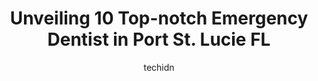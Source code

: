 ---
layout: ampstory
image: https://i0.wp.com/www.depkes.org/wp-content/uploads/2023/06/emergency-dentist-0-in-port-st-lucie-fl-1685816339.jpeg?resize=640,853
author: techidn
featured: false
description: Discover the impressive array of Emergency Dentist options in Port St. Lucie FL, where you can find 10 of the largest Emergency Dentist establishments in the area. From renowned classics to 
title: Unveiling 10 Top-notch Emergency Dentist in Port St. Lucie FL
cover:
   title: Unveiling 10 Top-notch Emergency Dentist in Port St. Lucie FL
   subtitle: Rickpate
   background: https://www.depkes.org/wp-content/uploads/2023/06/emergency-dentist-0-in-port-st-lucie-fl-1685816339.jpeg

pages: 
 - layout: thirds
   top: <h1>#1 Southport Dental Care</h1>
   bottom: "<p>From the initial check-in, Front desk associates greet you with smiles that are warm and inviting. I love the fact that the waiting area is still set up with some distanc</p>"
   background: https://www.depkes.org/wp-content/uploads/2023/06/emergency-dentist-1-in-port-st-lucie-fl-1685816340.png
   backgroundblur: true
 - layout: thirds
   top: <h1>#2 Aspen Dental</h1>
   bottom: "<p>I recently visited a dental clinic and I must say, I was thoroughly disappointed with my experience. The first thing that struck me was the attitude of the staff - when I</p>"
   background: https://www.depkes.org/wp-content/uploads/2023/06/emergency-dentist-2-in-port-st-lucie-fl-1685816341.jpeg
   cta:
      link: https://www.depkes.org/blog/unveiling-10-top-notch-emergency-dentist-in-port-st-lucie-fl/
      text: Unveiling 10 Top-notch Emergency Dentist in Port St. Lucie FL
 - layout: thirds
   top: <h1>#3 St. Lucie West Dental Care</h1>
   bottom: "<p>1384 St Lucie W Blvd, Port St. Lucie, FL 34986, United States</p>"
   background: https://www.depkes.org/wp-content/uploads/2023/06/emergency-dentist-3-in-port-st-lucie-fl-1685816342.jpeg
   cta:
      link: https://www.depkes.org/blog/unveiling-10-top-notch-emergency-dentist-in-port-st-lucie-fl/
      text: Unveiling 10 Top-notch Emergency Dentist in Port St. Lucie FL
 - layout: thirds
   top: <h1>#4 Rivergate Dentists of Port St. Lucie</h1>
   bottom: "<p>1161 SE Port St Lucie Blvd, Port St. Lucie, FL 34952, United States</p>"
   background: https://images.unsplash.com/photo-1604871000636-074fa5117945?ixlib=rb-4.0.3&ixid=MnwxMjA3fDB8MHxwaG90by1wYWdlfHx8fGVufDB8fHx8&auto=format&fit=crop&w=640&h=853&q=80
   cta:
      link: https://www.depkes.org/blog/unveiling-10-top-notch-emergency-dentist-in-port-st-lucie-fl/
      text: Unveiling 10 Top-notch Emergency Dentist in Port St. Lucie FL
 - layout: thirds
   top: <h1>#5 Modern Dentists of Port St. Lucie</h1>
   bottom: "<p>1385 SW Gatlin Blvd, Port St. Lucie, FL 34953, United States</p>"
   background: https://images.unsplash.com/photo-1549241520-425e3dfc01cb?ixlib=rb-4.0.3&ixid=MnwxMjA3fDB8MHxwaG90by1wYWdlfHx8fGVufDB8fHx8&auto=format&fit=crop&w=640&h=853&q=80
   cta:
      link: https://www.depkes.org/blog/unveiling-10-top-notch-emergency-dentist-in-port-st-lucie-fl/
      text: Unveiling 10 Top-notch Emergency Dentist in Port St. Lucie FL
 - layout: thirds
   top: <h1>#6 St. Lucie Family Dental</h1>
   bottom: "<p>10457 S U.S. Hwy 1, Port St. Lucie, FL 34952, United States</p>"
   background: https://images.unsplash.com/photo-1613843873231-1447db182f97?ixlib=rb-4.0.3&ixid=MnwxMjA3fDB8MHxwaG90by1wYWdlfHx8fGVufDB8fHx8&auto=format&fit=crop&w=640&h=853&q=80
   cta:
      link: https://www.depkes.org/blog/unveiling-10-top-notch-emergency-dentist-in-port-st-lucie-fl/
      text: Unveiling 10 Top-notch Emergency Dentist in Port St. Lucie FL
 - layout: thirds
   top: <h1>#7 Coast Dental</h1>
   bottom: "<p>1321 St Lucie W Blvd, Port St. Lucie, FL 34986, United States</p>"
   background: https://images.unsplash.com/photo-1591393223703-56fe1347ac62?ixlib=rb-4.0.3&ixid=MnwxMjA3fDB8MHxwaG90by1wYWdlfHx8fGVufDB8fHx8&auto=format&fit=crop&w=640&h=853&q=80
   cta:
      link: https://www.depkes.org/blog/unveiling-10-top-notch-emergency-dentist-in-port-st-lucie-fl/
      text: Unveiling 10 Top-notch Emergency Dentist in Port St. Lucie FL
 - layout: thirds
   middle: Continue reading...
   background: https://images.unsplash.com/photo-1553949345-eb786bb3f7ba?ixlib=rb-4.0.3&ixid=MnwxMjA3fDB8MHxwaG90by1wYWdlfHx8fGVufDB8fHx8&auto=format&fit=crop&w=640&h=853&q=80
   cta:
      link: https://www.depkes.org/blog/unveiling-10-top-notch-emergency-dentist-in-port-st-lucie-fl/
      text: Unveiling 10 Top-notch Emergency Dentist in Port St. Lucie FL
      
---
